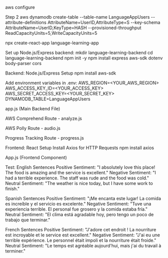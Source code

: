 

aws configure

Step 2
aws dynamodb create-table --table-name LanguageAppUsers --attribute-definitions AttributeName=UserID,AttributeType=S --key-schema AttributeName=UserID,KeyType=HASH --provisioned-throughput ReadCapacityUnits=5,WriteCapacityUnits=5

npx create-react-app language-learning-app

Set up Node.js/Express backend:
mkdir language-learning-backend
cd language-learning-backend
npm init -y
npm install express aws-sdk dotenv body-parser cors


Backend: Node.js/Express Setup
npm install aws-sdk

Add environment variables in .env:
AWS_REGION=<YOUR_AWS_REGION>
AWS_ACCESS_KEY_ID=<YOUR_ACCESS_KEY>
AWS_SECRET_ACCESS_KEY=<YOUR_SECRET_KEY>
DYNAMODB_TABLE=LanguageAppUsers


app.js (Main Backend File)

AWS Comprehend Route - analyze.js

AWS Polly Route - audio.js

Progress Tracking Route - progress.js



 Frontend: React Setup
Install Axios for HTTP Requests
npm install axios


App.js (Frontend Component)

Test:
English Sentences
Positive Sentiment: "I absolutely love this place! The food is amazing and the service is excellent."
Negative Sentiment: "I had a terrible experience. The staff was rude and the food was cold."
Neutral Sentiment: "The weather is nice today, but I have some work to finish."

Spanish Sentences
Positive Sentiment: "¡Me encanta este lugar! La comida es increíble y el servicio es excelente."
Negative Sentiment: "Tuve una experiencia terrible. El personal fue grosero y la comida estaba fría."
Neutral Sentiment: "El clima está agradable hoy, pero tengo un poco de trabajo que terminar."

French Sentences
Positive Sentiment: "J'adore cet endroit ! La nourriture est incroyable et le service est excellent."
Negative Sentiment: "J'ai eu une terrible expérience. Le personnel était impoli et la nourriture était froide."
Neutral Sentiment: "Le temps est agréable aujourd'hui, mais j'ai du travail à terminer."





